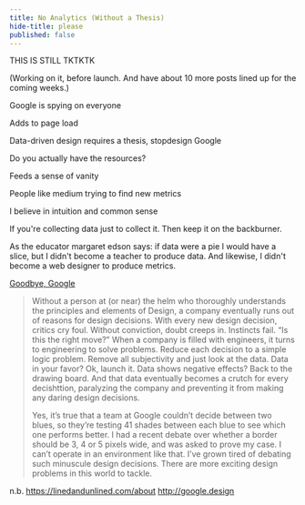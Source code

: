 ```yaml
---
title: No Analytics (Without a Thesis)
hide-title: please
published: false
---
```


THIS IS STILL TKTKTK

(Working on it, before launch. And have about 10 more posts lined up for the coming weeks.)

Google is spying on everyone

Adds to page load

Data-driven design requires a thesis, stopdesign Google

Do you actually have the resources?

Feeds a sense of vanity

People like medium trying to find new metrics

I believe in intuition and common sense

If you're collecting data just to collect it. Then keep it on the backburner.

As the educator margaret edson says: if data were a pie I would have a slice, but I didn't become a teacher to produce data. And likewise, I didn't become a web designer to produce metrics.

[Goodbye, Google](http://stopdesign.com/archive/2009/03/20/goodbye-google.html)

> Without a person at (or near) the helm who thoroughly understands the principles and elements of Design, a company eventually runs out of reasons for design decisions. With every new design decision, critics cry foul. Without conviction, doubt creeps in. Instincts fail. “Is this the right move?” When a company is filled with engineers, it turns to engineering to solve problems. Reduce each decision to a simple logic problem. Remove all subjectivity and just look at the data. Data in your favor? Ok, launch it. Data shows negative effects? Back to the drawing board. And that data eventually becomes a crutch for every decishttion, paralyzing the company and preventing it from making any daring design decisions.
>
> Yes, it’s true that a team at Google couldn’t decide between two blues, so they’re testing 41 shades between each blue to see which one performs better. I had a recent debate over whether a border should be 3, 4 or 5 pixels wide, and was asked to prove my case. I can’t operate in an environment like that. I’ve grown tired of debating such minuscule design decisions. There are more exciting design problems in this world to tackle.

n.b. https://linedandunlined.com/about http://google.design
